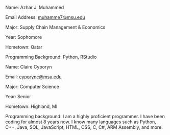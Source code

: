 Name: Azhar J. Muhammed

Email Address: muhamme7@msu.edu

Major: Supply Chain Management & Economics

Year: Sophomore

Hometown: Qatar

Programming Background: Python, RStudio

Name: Claire Cyporyn

Email: cyporync@msu.edu

Major: Computer Science

Year: Senior

Hometown: Highland, MI

Programming background: I am a highly proficient programmer. I have been coding for almost 8 years now. I know many languages such as Python, C++, Java, SQL, JavaScript, HTML, CSS, C, C#, ARM Assembly, and more.

